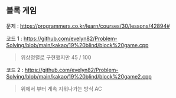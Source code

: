 <h2>블록 게임</h2>

문제 : https://programmers.co.kr/learn/courses/30/lessons/42894#

코드 1 : https://github.com/evelyn82/Problem-Solving/blob/main/kakao/19%20blind/block%20game.cpp
> 위상정렬로 구현했지만 45 / 100

코드 2 : https://github.com/evelyn82/Problem-Solving/blob/main/kakao/19%20blind/block%20game2.cpp
> 위에서 부터 계속 지워나가는 방식 AC


